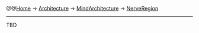 @@[Home](Home.md) -> [Architecture](Architecture.md) -> [MindArchitecture](MindArchitecture.md) -> [NerveRegion](NerveRegion.md)



---


TBD
